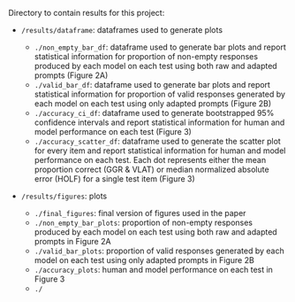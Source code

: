 Directory to contain results for this project:

- `/results/dataframe`: dataframes used to generate plots
    - `./non_empty_bar_df`: dataframe used to generate bar plots and report statistical information for proportion of non-empty responses produced by each model on each test using both raw and adapted prompts (Figure 2A)
    - `./valid_bar_df`: dataframe used to generate bar plots and report statistical information for proportion of valid responses generated by each model on each test using only adapted prompts (Figure 2B)
    - `./accuracy_ci_df`: dataframe used to generate bootstrapped 95% confidence intervals and report statistical information for human and model performance on each test (Figure 3)
    - `./accuracy_scatter_df`: dataframe used to generate the scatter plot for every item and report statistical information for human and model performance on each test. Each dot represents either the mean proportion correct (GGR & VLAT)
or median normalized absolute error (HOLF) for a single test item (Figure 3)

- `/results/figures`: plots
    - `./final_figures`: final version of figures used in the paper
    - `./non_empty_bar_plots`: proportion of non-empty responses produced by each model on each test using both raw and adapted prompts in Figure 2A
    - `./valid_bar_plots`: proportion of valid responses generated by each model on each test using only adapted prompts in Figure 2B
    - `./accuracy_plots`: human and model performance on each test in Figure 3
    - `./`